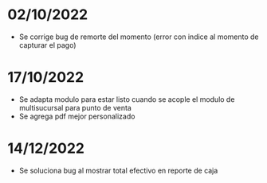 # 02/10/2022
* Se corrige bug de remorte del momento (error con indice al momento de capturar el pago)

# 17/10/2022
* Se adapta modulo para estar listo cuando se acople el modulo de multisucursal para punto de venta
* Se agrega pdf mejor personalizado

# 14/12/2022
* Se soluciona bug al mostrar total efectivo en reporte de caja